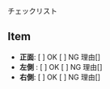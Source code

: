 チェックリスト

## Item
- **正面**: [ ] OK  [ ] NG 理由[]
- **左側** : [ ] OK  [ ] NG 理由[]
- **右側**: [ ] OK  [ ] NG 理由[]
